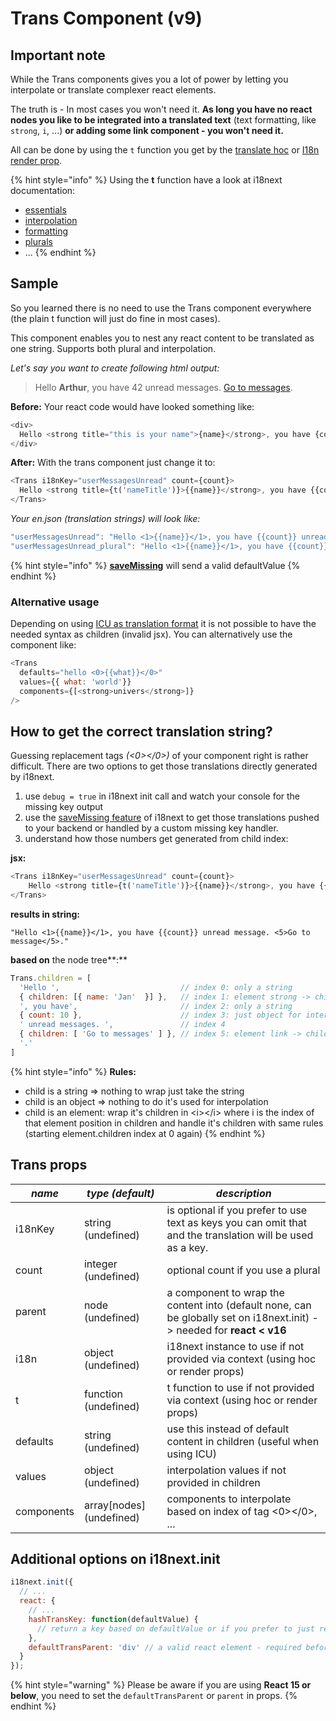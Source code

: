 # Trans Component (v9)

## Important note

While the Trans components gives you a lot of power by letting you interpolate or translate complexer react elements.

The truth is - In most cases you won't need it. **As long you have no react nodes you like to be integrated into a translated text** (text formatting, like `strong`, `i`, ...) **or adding some link component - you won't need it.**

All can be done by using the `t` function you get by the [translate hoc](trans-component.md) or [I18n render prop](trans-component.md).

{% hint style="info" %}
Using the **t** function have a look at i18next documentation:

* [essentials](https://www.i18next.com/translation-function/essentials)
* [interpolation](https://www.i18next.com/translation-function/interpolation)
* [formatting](https://www.i18next.com/translation-function/formatting)
* [plurals](https://www.i18next.com/translation-function/plurals)
* ...
{% endhint %}

## Sample

So you learned there is no need to use the Trans component everywhere (the plain t function will just do fine in most cases).

This component enables you to nest any react content to be translated as one string. Supports both plural and interpolation.

_Let's say you want to create following html output:_

> Hello **Arthur**, you have 42 unread messages. [Go to messages](trans-component.md).

**Before:** Your react code would have looked something like:

```javascript
<div>
  Hello <strong title="this is your name">{name}</strong>, you have {count} unread message(s). <Link to="/msgs">Go to messages</Link>.
</div>
```

**After:** With the trans component just change it to:

```javascript
<Trans i18nKey="userMessagesUnread" count={count}>
  Hello <strong title={t('nameTitle')}>{{name}}</strong>, you have {{count}} unread message. <Link to="/msgs">Go to messages</Link>.
</Trans>
```

_Your en.json (translation strings) will look like:_

```javascript
"userMessagesUnread": "Hello <1>{{name}}</1>, you have {{count}} unread message. <5>Go to message</5>.",
"userMessagesUnread_plural": "Hello <1>{{name}}</1>, you have {{count}} unread messages.  <5>Go to messages</5>.",
```

{% hint style="info" %}
[**saveMissing**](https://www.i18next.com/overview/configuration-options#missing-keys) will send a valid defaultValue
{% endhint %}

### Alternative usage

Depending on using [ICU as translation format](https://github.com/i18next/i18next-icu) it is not possible to have the needed syntax as children (invalid jsx). You can alternatively use the component like:

```javascript
<Trans
  defaults="hello <0>{{what}}</0>"
  values={{ what: 'world'}}
  components={[<strong>univers</strong>]}
/>
```

## How to get the correct translation string?

Guessing replacement tags _(<0>\</0>)_ of your component right is rather difficult. There are two options to get those translations directly generated by i18next.

1. use `debug = true` in i18next init call and watch your console for the missing key output&#x20;
2. use the [saveMissing feature](https://www.i18next.com/configuration-options.html#missing-keys) of i18next to get those translations pushed to your backend or handled by a custom missing key handler.&#x20;
3. understand how those numbers get generated from child index:

**jsx:**

```javascript
<Trans i18nKey="userMessagesUnread" count={count}>
    Hello <strong title={t('nameTitle')}>{{name}}</strong>, you have {{count}} unread message. <Link to="/msgs">Go to messages</Link>.
</Trans>
```

**results in string:**

```
"Hello <1>{{name}}</1>, you have {{count}} unread message. <5>Go to message</5>."
```

**based on** the node tree**:**

```javascript
Trans.children = [
  'Hello ',                           // index 0: only a string
  { children: [{ name: 'Jan'  }] },   // index 1: element strong -> child object for interpolation
  ', you have',                       // index 2: only a string
  { count: 10 },                      // index 3: just object for interpolation
  ' unread messages. ',               // index 4
  { children: [ 'Go to messages' ] }, // index 5: element link -> child just a string
  '.'
]
```

{% hint style="info" %}
**Rules:**

* child is a string => nothing to wrap just take the string &#x20;
* child is an object => nothing to do it's used for interpolation &#x20;
* child is an element: wrap it's children in \<i>\</i> where i is the index of that element position in children and handle it's children with same rules (starting element.children index at 0 again)
{% endhint %}

## Trans props

| _**name**_ | _**type (default)**_      | _**description**_                                                                                                      |
| ---------- | ------------------------- | ---------------------------------------------------------------------------------------------------------------------- |
| i18nKey    | string (undefined)        | is optional if you prefer to use text as keys you can omit that and the translation will be used as a key.             |
| count      | integer (undefined)       | optional count if you use a plural                                                                                     |
| parent     | node (undefined)          | a component to wrap the content into (default none, can be globally set on i18next.init) -> needed for **react < v16** |
| i18n       | object (undefined)        | i18next instance to use if not provided via context (using hoc or render props)                                        |
| t          | function (undefined)      | t function to use if not provided via context (using hoc or render props)                                              |
| defaults   | string (undefined)        | use this instead of default content in children (useful when using ICU)                                                |
| values     | object (undefined)        | interpolation values if not provided in children                                                                       |
| components | array\[nodes] (undefined) | components to interpolate based on index of tag <0>\</0>, ...                                                          |

## Additional options on i18next.init

```javascript
i18next.init({
  // ...
  react: {
    // ...
    hashTransKey: function(defaultValue) {
      // return a key based on defaultValue or if you prefer to just remind you should set a key return false and throw an error
    },
    defaultTransParent: 'div' // a valid react element - required before react 16
  }
});
```

{% hint style="warning" %}
Please be aware if you are using **React 15 or below**, you need to set the `defaultTransParent` or `parent` in props.
{% endhint %}
